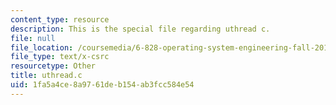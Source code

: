 ```yaml
---
content_type: resource
description: This is the special file regarding uthread c.
file: null
file_location: /coursemedia/6-828-operating-system-engineering-fall-2012/1fa5a4ce8a9761deb154ab3fcc584e54_uthread.c
file_type: text/x-csrc
resourcetype: Other
title: uthread.c
uid: 1fa5a4ce-8a97-61de-b154-ab3fcc584e54
---
```

